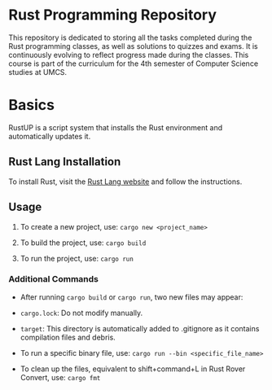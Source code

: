 # Rust Programming Repository

This repository is dedicated to storing all the tasks completed during the Rust programming classes, as well as solutions to quizzes and exams. It is continuously evolving to reflect progress made during the classes. This course is part of the curriculum for the 4th semester of Computer Science studies at UMCS.

# Basics

RustUP is a script system that installs the Rust environment and automatically updates it.

## Rust Lang Installation

To install Rust, visit the [Rust Lang website](https://www.rust-lang.org/) and follow the instructions.

## Usage

1. To create a new project, use: `cargo new <project_name>`

2. To build the project, use: `cargo build`


3. To run the project, use: `cargo run`


### Additional Commands

- After running `cargo build` or `cargo run`, two new files may appear:
- `cargo.lock`: Do not modify manually.
- `target`: This directory is automatically added to .gitignore as it contains compilation files and debris.

- To run a specific binary file, use: `cargo run --bin <specific_file_name>`


- To clean up the files, equivalent to shift+command+L in Rust Rover Convert, use: `cargo fmt`
